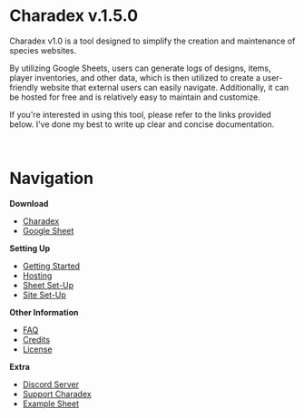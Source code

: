 # Charadex v.1.5.0

Charadex v1.0 is a tool designed to simplify the creation and maintenance of species websites.

By utilizing Google Sheets, users can generate logs of designs, items, player inventories, and other data, which is then utilized to create a user-friendly website that external users can easily navigate. Additionally, it can be hosted for free and is relatively easy to maintain and customize.

If you're interested in using this tool, please refer to the links provided below. I've done my best to write up clear and concise documentation.

&nbsp;

# Navigation

**Download**

- [Charadex](https://github.com/charadex-team/charadex-v1.0/releases/latest)
- [Google Sheet](https://docs.google.com/spreadsheets/d/1ZtejMZmVxjQEpuSOcWcVbWbb8Lcj1zLRKJsjHL2G6JY/copy)

**Setting Up**

- [Getting Started](https://github.com/charadex-team/charadex-v1.0/wiki/v1.5.0-Getting-Started)
- [Hosting](https://github.com/charadex-team/charadex-v1.0/wiki/Hosting)
- [Sheet Set-Up](https://github.com/charadex-team/charadex-v1.0/wiki/v1.5.0-Sheet-Set-Up)
- [Site Set-Up](https://github.com/charadex-team/charadex-v1.0/wiki/v1.5.0-Site-Set-Up)

**Other Information**

- [FAQ](https://github.com/charadex-team/charadex-v1.0/wiki#faq)
- [Credits](https://github.com/charadex-team/charadex-v1.0/wiki#credits)
- [License](https://github.com/charadex-team/charadex-v1.0/wiki#license)

**Extra**

- [Discord Server](https://discord.gg/3ghSjBug6a)
- [Support Charadex](https://ko-fi.com/charadex)
- [Example Sheet](https://docs.google.com/spreadsheets/d/1GwgfLizD3HQCieGia6di-TfU4E3EipT9Jb0BDZQwNak/edit?usp=sharing)

